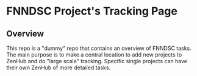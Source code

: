 # FNNDSC Project's Tracking Page

## Overview
This repo is a "dummy" repo that contains an overview of FNNDSC tasks. The main purpose is to make a central location to add new projects to ZenHub and do "large scale" tracking. Specific single projects can have their own ZenHub of more detailed tasks.



